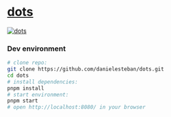 [dots](https://github.com/danielesteban/dots)
==

[![dots](public/screenshot.png)](https://dots.gatunes.com)

### Dev environment

```bash
# clone repo:
git clone https://github.com/danielesteban/dots.git
cd dots
# install dependencies:
pnpm install
# start environment:
pnpm start
# open http://localhost:8080/ in your browser
```

